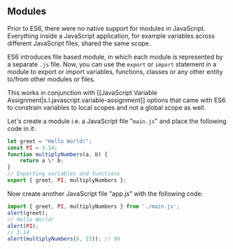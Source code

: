 

## Modules

Prior to ES6, there were no native support for modules in JavaScript. Everything inside a JavaScript application, for example variables across different JavaScript files, shared the same scope.

ES6 introduces file based module, in which each module is represented by a separate `.js` file. Now, you can use the `export` or `import` statement in a module to export or import variables, functions, classes or any other entity to/from other modules or files.

This works in conjunction with [[JavaScript Variable Assignment|s.l.javascript.variable-assignment]] options that came with ES6 to constrain variables to local scopes and not a global scope as well.

Let's create a module i.e. a JavaScript file "`main.js`" and place the following code in it:

```js
let greet = "Hello World!"; 
const PI = 3.14; 
function multiplyNumbers(a, b) {
	return a \* b; 
} 
// Exporting variables and functions 
export { greet, PI, multiplyNumbers };
```

Now create another JavaScript file "app.js" with the following code:

```js
import { greet, PI, multiplyNumbers } from './main.js'; 
alert(greet); 
// Hello World! 
alert(PI); 
// 3.14 
alert(multiplyNumbers(6, 15)); // 90
```
